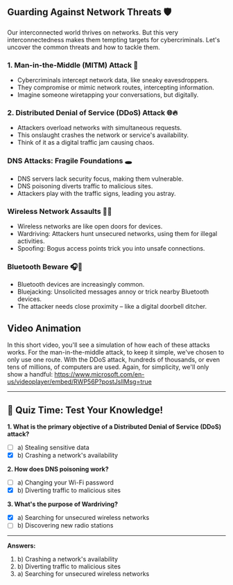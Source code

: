 ## **Guarding Against Network Threats** 🛡️

Our interconnected world thrives on networks. But this very interconnectedness makes them tempting targets for cybercriminals. Let's uncover the common threats and how to tackle them.

### **1. Man-in-the-Middle (MITM) Attack** 👤

- Cybercriminals intercept network data, like sneaky eavesdroppers.
- They compromise or mimic network routes, intercepting information.
- Imagine someone wiretapping your conversations, but digitally.

### **2. Distributed Denial of Service (DDoS) Attack** 🌐🔥

- Attackers overload networks with simultaneous requests.
- This onslaught crashes the network or service's availability.
- Think of it as a digital traffic jam causing chaos.

### **DNS Attacks: Fragile Foundations** 🕳️

- DNS servers lack security focus, making them vulnerable.
- DNS poisoning diverts traffic to malicious sites.
- Attackers play with the traffic signs, leading you astray.

### **Wireless Network Assaults** 📶🚫

- Wireless networks are like open doors for devices.
- Wardriving: Attackers hunt unsecured networks, using them for illegal activities.
- Spoofing: Bogus access points trick you into unsafe connections.

### **Bluetooth Beware** 🎧🔵

- Bluetooth devices are increasingly common.
- Bluejacking: Unsolicited messages annoy or trick nearby Bluetooth devices.
- The attacker needs close proximity – like a digital doorbell ditcher.

## Video Animation

In this short video, you'll see a simulation of how each of these attacks works. For the man-in-the-middle attack, to keep it simple, we've chosen to only use one route. With the DDoS attack, hundreds of thousands, or even tens of millions, of computers are used. Again, for simplicity, we'll only show a handful: https://www.microsoft.com/en-us/videoplayer/embed/RWP56P?postJsllMsg=true

---

## 🧠 **Quiz Time: Test Your Knowledge!**

**1. What is the primary objective of a Distributed Denial of Service (DDoS) attack?**
- [ ] a) Stealing sensitive data
- [x] b) Crashing a network's availability

**2. How does DNS poisoning work?**
- [ ] a) Changing your Wi-Fi password
- [x] b) Diverting traffic to malicious sites

**3. What's the purpose of Wardriving?**
- [x] a) Searching for unsecured wireless networks
- [ ] b) Discovering new radio stations

---

**Answers:**
1. b) Crashing a network's availability
2. b) Diverting traffic to malicious sites
3. a) Searching for unsecured wireless networks